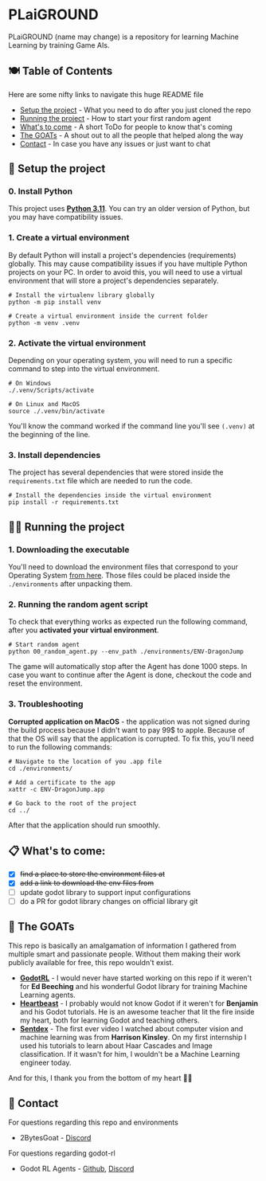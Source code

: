 # PLaiGROUND

PLaiGROUND (name may change) is a repository for learning Machine Learning by training Game AIs. 

## 🍽️ Table of Contents

Here are some nifty links to navigate this huge README file

- [Setup the project](#setup) - What you need to do after you just cloned the repo
- [Running the project](#running-the-project) - How to start your first random agent
- [What's to come](#whats-to-come) - A short ToDo for people to know that's coming
- [The GOATs](#the-goats) - A shout out to all the people that helped along the way
- [Contact](#contact) - In case you have any issues or just want to chat

## 👷 Setup the project
### 0. Install Python
This project uses **[Python 3.11](https://www.python.org/downloads/release/python-31110/)**. You can try an older version of Python, but you may have compatibility issues.

### 1. Create a virtual environment 

By default Python will install a project's dependencies (requirements) globally. This may cause compatibility issues if you have multiple Python projects on your PC. In order to avoid this, you will need to use a virtual environment that will store a project's dependencies separately.
```
# Install the virtualenv library globally
python -m pip install venv

# Create a virtual environment inside the current folder
python -m venv .venv
```

### 2. Activate the virtual environment

Depending on your operating system, you will need to run a specific command to step into the virtual environment.
```
# On Windows
./.venv/Scripts/activate

# On Linux and MacOS
source ./.venv/bin/activate
```
You'll know the command worked if the command line you'll see `(.venv)` at the beginning of the line.

### 3. Install dependencies

The project has several dependencies that were stored inside the `requirements.txt` file which are needed to run the code.

```
# Install the dependencies inside the virtual environment
pip install -r requirements.txt
```

## 🏃‍➡️ Running the project

### 1. Downloading the executable
You'll need to download the environment files that correspond to your Operating System [from here](https://github.com/2BytesGoat/ENV-DragonJump/releases). Those files could be placed inside the `./environments` after unpacking them.


### 2. Running the random agent script
To check that everything works as expected run the following command, after you **activated your virtual environment**.

```
# Start random agent
python 00_random_agent.py --env_path ./environments/ENV-DragonJump
```

The game will automatically stop after the Agent has done 1000 steps. In case you want to continue after the Agent is done, checkout the code and reset the environment.

### 3. Troubleshooting

**Corrupted application on MacOS** - the application was not signed during the build process because I didn't want to pay 99$ to apple. Because of that the OS will say that the application is corrupted. To fix this, you'll need to run the following commands:

```
# Navigate to the location of you .app file
cd ./environments/

# Add a certificate to the app
xattr -c ENV-DragonJump.app

# Go back to the root of the project
cd ../
```
After that the application should run smoothly.

## 📋 What's to come:

- [x] ~~find a place to store the environment files at~~
- [x] ~~add a link to download the env files from~~
- [ ] update godot library to support input configurations
- [ ] do a PR for godot library changes on official library git

## 🐐 The GOATs

This repo is basically an amalgamation of information I gathered from multiple smart and passionate people. Without them making their work publicly available for free, this repo wouldn't exist.

* **[GodotRL](https://github.com/edbeeching/godot_rl_agents)** - I would never have started working on this repo if it weren't for **Ed Beeching** and his wonderful Godot library for training Machine Learning agents.
* **[Heartbeast](https://www.youtube.com/@uheartbeast)** - I probably would not know Godot if it weren't for **Benjamin** and his Godot tutorials. He is an awesome teacher that lit the fire inside my heart, both for learning Godot and teaching others.
* **[Sentdex](https://www.youtube.com/@sentdex)** - The first ever video I watched about computer vision and machine learning was from **Harrison Kinsley**. On my first internship I used his tutorials to learn about Haar Cascades and Image classification. If it wasn't for him, I wouldn't be a Machine Learning engineer today.

And for this, I thank you from the bottom of my heart 🙇‍♂️

## 🤙 Contact

For questions regarding this repo and environments 
* 2BytesGoat - [Discord](https://discord.gg/FsKQPupcVs)

For questions regarding godot-rl
* Godot RL Agents - [Github](https://github.com/edbeeching/godot_rl_agents), [Discord](https://discord.gg/HMMD2J8SxY)

